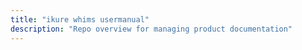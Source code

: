 ```yaml
---
title: "ikure whims usermanual"
description: "Repo overview for managing product documentation"
---
```

